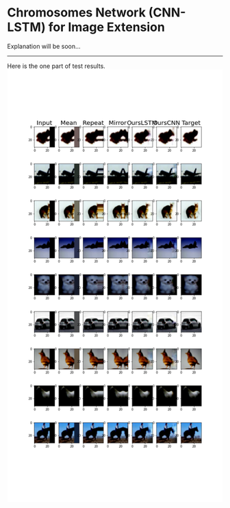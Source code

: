 # Chromosomes Network (CNN-LSTM) for Image Extension

Explanation will be soon...

---

Here is the one part of test results.
<img src="/test results/_2.fig.png?raw=true"/>
